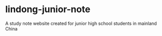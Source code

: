# lindong-junior-note
A study note website created for junior high school students in mainland China

